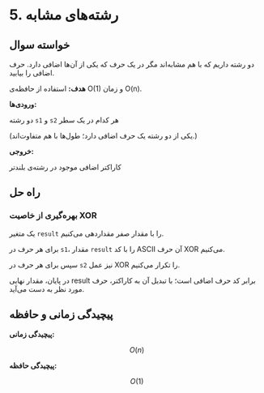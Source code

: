 # 5. رشته‌های مشابه

## خواسته سوال
دو رشته داریم که با هم مشابه‌اند مگر در یک حرف که یکی از آن‌ها اضافی دارد. حرف اضافی را بیابید.  

**هدف:** استفاده از حافظه‌ی O(1) و زمان O(n).

**ورودی‌ها:**

دو رشته `s1` و `s2` هر کدام در یک سطر

  (یکی از دو رشته یک حرف اضافی دارد؛ طول‌ها با هم متفاوت‌اند.)

**خروجی:**

کاراکتر اضافی موجود در رشته‌ی بلندتر  

## راه حل

### بهره‌گیری از خاصیت XOR
یک متغیر `result` را با مقدار صفر مقداردهی می‌کنیم.  

برای هر حرف در `s1`، مقدار `result` را با کد ASCII آن حرف XOR می‌کنیم.  

سپس برای هر حرف در `s2` نیز عمل XOR را تکرار می‌کنیم.  

در پایان، مقدار نهایی result برابر کد حرف اضافی است؛ با تبدیل آن به کاراکتر، حرف مورد نظر به دست می‌آید.

## پیچیدگی زمانی و حافظه
**پیچیدگی زمانی:**

$$O(n)$$

**پیچیدگی حافظه:**

$$O(1)$$
